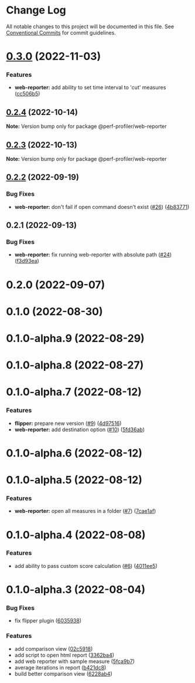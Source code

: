 # Change Log

All notable changes to this project will be documented in this file.
See [Conventional Commits](https://conventionalcommits.org) for commit guidelines.

# [0.3.0](https://github.com/bamlab/android-performance-profiler/compare/@perf-profiler/web-reporter@0.2.4...@perf-profiler/web-reporter@0.3.0) (2022-11-03)

### Features

- **web-reporter:** add ability to set time interval to 'cut' measures ([cc506b5](https://github.com/bamlab/android-performance-profiler/commit/cc506b5ffd3112ad5dbebee69f2a455018a55254))

## [0.2.4](https://github.com/bamlab/android-performance-profiler/compare/@perf-profiler/web-reporter@0.2.3...@perf-profiler/web-reporter@0.2.4) (2022-10-14)

**Note:** Version bump only for package @perf-profiler/web-reporter

## [0.2.3](https://github.com/bamlab/android-performance-profiler/compare/@perf-profiler/web-reporter@0.2.2...@perf-profiler/web-reporter@0.2.3) (2022-10-13)

**Note:** Version bump only for package @perf-profiler/web-reporter

## [0.2.2](https://github.com/bamlab/android-performance-profiler/compare/@perf-profiler/web-reporter@0.2.1...@perf-profiler/web-reporter@0.2.2) (2022-09-19)

### Bug Fixes

- **web-reporter:** don't fail if open command doesn't exist ([#26](https://github.com/bamlab/android-performance-profiler/issues/26)) ([4b83771](https://github.com/bamlab/android-performance-profiler/commit/4b83771c916da8b433222a6376b6b1180edfc42d))

## 0.2.1 (2022-09-13)

### Bug Fixes

- **web-reporter:** fix running web-reporter with absolute path ([#24](https://github.com/bamlab/android-performance-profiler/issues/24)) ([f3d93ea](https://github.com/bamlab/android-performance-profiler/commit/f3d93ea76163009b569885b7a93bbb7c620c2901))

# 0.2.0 (2022-09-07)

# 0.1.0 (2022-08-30)

# 0.1.0-alpha.9 (2022-08-29)

# 0.1.0-alpha.8 (2022-08-27)

# 0.1.0-alpha.7 (2022-08-12)

### Features

- **flipper:** prepare new version ([#9](https://github.com/bamlab/android-performance-profiler/issues/9)) ([4d97516](https://github.com/bamlab/android-performance-profiler/commit/4d97516f9a0b8f1715c0b22c1bdab70fb32cc527))
- **web-reporter:** add destination option ([#10](https://github.com/bamlab/android-performance-profiler/issues/10)) ([5fd36ab](https://github.com/bamlab/android-performance-profiler/commit/5fd36abcb5df7966032c49ccddc1410c769f856d))

# 0.1.0-alpha.6 (2022-08-12)

# 0.1.0-alpha.5 (2022-08-12)

### Features

- **web-reporter:** open all measures in a folder ([#7](https://github.com/bamlab/android-performance-profiler/issues/7)) ([7cae1af](https://github.com/bamlab/android-performance-profiler/commit/7cae1af2a9639e2ff8d86275f17d71e2aad1a7d2))

# 0.1.0-alpha.4 (2022-08-08)

### Features

- add ability to pass custom score calculation ([#6](https://github.com/bamlab/android-performance-profiler/issues/6)) ([4011ee5](https://github.com/bamlab/android-performance-profiler/commit/4011ee59dfd1b51530974cfaea6a60873e5699fc))

# 0.1.0-alpha.3 (2022-08-04)

### Bug Fixes

- fix flipper plugin ([6035938](https://github.com/bamlab/android-performance-profiler/commit/6035938f8f0bcad14a32498babbf6a0ffacea607))

### Features

- add comparison view ([02c5918](https://github.com/bamlab/android-performance-profiler/commit/02c5918378d43eb245cc7ca880025926d87ca306))
- add script to open html report ([3362ba4](https://github.com/bamlab/android-performance-profiler/commit/3362ba46b351ebb9d7492a495d9c38fb5623c755))
- add web reporter with sample measure ([5fca9b7](https://github.com/bamlab/android-performance-profiler/commit/5fca9b702fffe2248c6def10d94671c7bcbeb553))
- average iterations in report ([b421dc8](https://github.com/bamlab/android-performance-profiler/commit/b421dc8b0fe4a937988906c947d648f1ecae2c69))
- build better comparison view ([6228ab4](https://github.com/bamlab/android-performance-profiler/commit/6228ab4f1e5eca6e557f69402bb81963bb270dfd))
